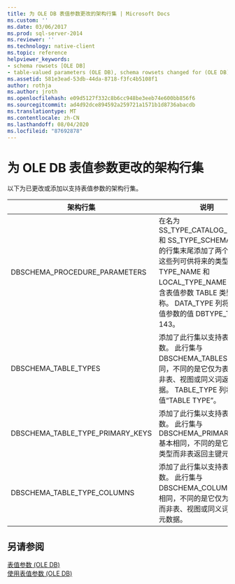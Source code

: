 ```yaml
---
title: 为 OLE DB 表值参数更改的架构行集 | Microsoft Docs
ms.custom: ''
ms.date: 03/06/2017
ms.prod: sql-server-2014
ms.reviewer: ''
ms.technology: native-client
ms.topic: reference
helpviewer_keywords:
- schema rowsets [OLE DB]
- table-valued parameters (OLE DB), schema rowsets changed for (OLE DB)
ms.assetid: 581e3ead-53db-44da-8718-f3fc4b5108f1
author: rothja
ms.author: jroth
ms.openlocfilehash: e09d5127f332c8b6cc948be3eeb74e600bb856f6
ms.sourcegitcommit: ad4d92dce894592a259721a1571b1d8736abacdb
ms.translationtype: MT
ms.contentlocale: zh-CN
ms.lasthandoff: 08/04/2020
ms.locfileid: "87692878"
---
```

# <a name="schema-rowsets-changed-for-ole-db-table-valued-parameters"></a>为 OLE DB 表值参数更改的架构行集
  以下为已更改或添加以支持表值参数的架构行集。  
  
|架构行集|说明|  
|-------------------|-----------------|  
|DBSCHEMA_PROCEDURE_PARAMETERS|在名为 SS_TYPE_CATALOG_NAME 和 SS_TYPE_SCHEMANAME 的行集末尾添加了两个新列。 这些列可供将来的类型重用。 TYPE_NAME 和 LOCAL_TYPE_NAME 列将包含表值参数 TABLE 类型的名称。 DATA_TYPE 列将具有表值参数的值 DBTYPE_TABLE = 143。|  
|DBSCHEMA_TABLE_TYPES|添加了此行集以支持表值参数。 此行集与 DBSCHEMA_TABLES 基本相同，不同的是它仅为表类型而非表、视图或同义词返回元数据。 TABLE_TYPE 列将具有值“TABLE TYPE”。|  
|DBSCHEMA_TABLE_TYPE_PRIMARY_KEYS|添加了此行集以支持表值参数。 此行集与 DBSCHEMA_PRIMARY_KEYS 基本相同，不同的是它只为表类型而非表返回主键元数据。|  
|DBSCHEMA_TABLE_TYPE_COLUMNS|添加了此行集以支持表值参数。 此行集与 DBSCHEMA_COLUMNS 基本相同，不同的是它仅为表类型而非表、视图或同义词返回列元数据。|  
  
## <a name="see-also"></a>另请参阅  
 [表值参数 &#40;OLE DB&#41;](table-valued-parameters-ole-db.md)   
 [使用表值参数 (OLE DB)](../native-client-ole-db-how-to/use-table-valued-parameters-ole-db.md)  
  
  
